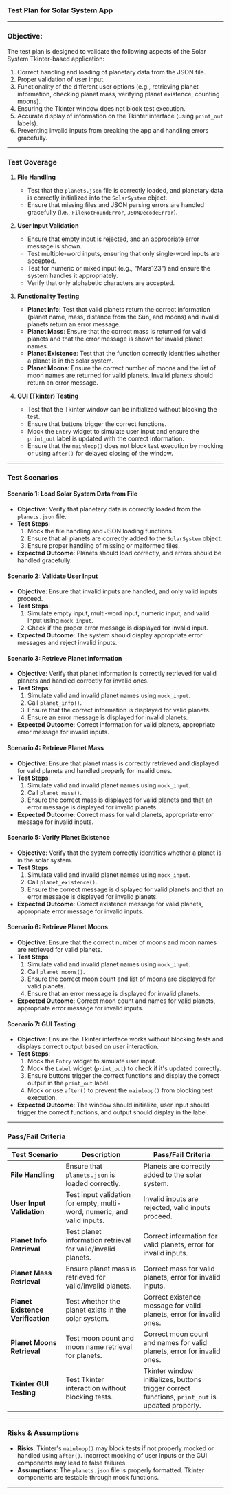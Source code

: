 ### **Test Plan for Solar System App**

---

### **Objective:**

The test plan is designed to validate the following aspects of the Solar System Tkinter-based application:

1. Correct handling and loading of planetary data from the JSON file.
2. Proper validation of user input.
3. Functionality of the different user options (e.g., retrieving planet information, checking planet mass, verifying
   planet existence, counting moons).
4. Ensuring the Tkinter window does not block test execution.
5. Accurate display of information on the Tkinter interface (using `print_out` labels).
6. Preventing invalid inputs from breaking the app and handling errors gracefully.

---

### **Test Coverage**

1. **File Handling**
    - Test that the `planets.json` file is correctly loaded, and planetary data is correctly initialized into the
      `SolarSystem` object.
    - Ensure that missing files and JSON parsing errors are handled gracefully (i.e., `FileNotFoundError`,
      `JSONDecodeError`).

2. **User Input Validation**
    - Ensure that empty input is rejected, and an appropriate error message is shown.
    - Test multiple-word inputs, ensuring that only single-word inputs are accepted.
    - Test for numeric or mixed input (e.g., "Mars123") and ensure the system handles it appropriately.
    - Verify that only alphabetic characters are accepted.

3. **Functionality Testing**
    - **Planet Info**: Test that valid planets return the correct information (planet name, mass, distance from the Sun,
      and moons) and invalid planets return an error message.
    - **Planet Mass**: Ensure that the correct mass is returned for valid planets and that the error message is shown
      for invalid planet names.
    - **Planet Existence**: Test that the function correctly identifies whether a planet is in the solar system.
    - **Planet Moons**: Ensure the correct number of moons and the list of moon names are returned for valid planets.
      Invalid planets should return an error message.

4. **GUI (Tkinter) Testing**
    - Test that the Tkinter window can be initialized without blocking the test.
    - Ensure that buttons trigger the correct functions.
    - Mock the `Entry` widget to simulate user input and ensure the `print_out` label is updated with the correct
      information.
    - Ensure that the `mainloop()` does not block test execution by mocking or using `after()` for delayed closing of
      the window.

---

### **Test Scenarios**

#### **Scenario 1: Load Solar System Data from File**

- **Objective**: Verify that planetary data is correctly loaded from the `planets.json` file.
- **Test Steps**:
    1. Mock the file handling and JSON loading functions.
    2. Ensure that all planets are correctly added to the `SolarSystem` object.
    3. Ensure proper handling of missing or malformed files.
- **Expected Outcome**: Planets should load correctly, and errors should be handled gracefully.

#### **Scenario 2: Validate User Input**

- **Objective**: Ensure that invalid inputs are handled, and only valid inputs proceed.
- **Test Steps**:
    1. Simulate empty input, multi-word input, numeric input, and valid input using `mock_input`.
    2. Check if the proper error message is displayed for invalid input.
- **Expected Outcome**: The system should display appropriate error messages and reject invalid inputs.

#### **Scenario 3: Retrieve Planet Information**

- **Objective**: Verify that planet information is correctly retrieved for valid planets and handled correctly for
  invalid ones.
- **Test Steps**:
    1. Simulate valid and invalid planet names using `mock_input`.
    2. Call `planet_info()`.
    3. Ensure that the correct information is displayed for valid planets.
    4. Ensure an error message is displayed for invalid planets.
- **Expected Outcome**: Correct information for valid planets, appropriate error message for invalid inputs.

#### **Scenario 4: Retrieve Planet Mass**

- **Objective**: Ensure that planet mass is correctly retrieved and displayed for valid planets and handled properly for
  invalid ones.
- **Test Steps**:
    1. Simulate valid and invalid planet names using `mock_input`.
    2. Call `planet_mass()`.
    3. Ensure the correct mass is displayed for valid planets and that an error message is displayed for invalid
       planets.
- **Expected Outcome**: Correct mass for valid planets, appropriate error message for invalid inputs.

#### **Scenario 5: Verify Planet Existence**

- **Objective**: Verify that the system correctly identifies whether a planet is in the solar system.
- **Test Steps**:
    1. Simulate valid and invalid planet names using `mock_input`.
    2. Call `planet_existence()`.
    3. Ensure the correct message is displayed for valid planets and that an error message is displayed for invalid
       planets.
- **Expected Outcome**: Correct existence message for valid planets, appropriate error message for invalid inputs.

#### **Scenario 6: Retrieve Planet Moons**

- **Objective**: Ensure that the correct number of moons and moon names are retrieved for valid planets.
- **Test Steps**:
    1. Simulate valid and invalid planet names using `mock_input`.
    2. Call `planet_moons()`.
    3. Ensure the correct moon count and list of moons are displayed for valid planets.
    4. Ensure that an error message is displayed for invalid planets.
- **Expected Outcome**: Correct moon count and names for valid planets, appropriate error message for invalid inputs.

#### **Scenario 7: GUI Testing**

- **Objective**: Ensure the Tkinter interface works without blocking tests and displays correct output based on user
  interaction.
- **Test Steps**:
    1. Mock the `Entry` widget to simulate user input.
    2. Mock the `Label` widget (`print_out`) to check if it's updated correctly.
    3. Ensure buttons trigger the correct functions and display the correct output in the `print_out` label.
    4. Mock or use `after()` to prevent the `mainloop()` from blocking test execution.
- **Expected Outcome**: The window should initialize, user input should trigger the correct functions, and output should
  display in the label.

---

### **Pass/Fail Criteria**

| Test Scenario                     | Description                                                             | Pass/Fail Criteria                                                                              |
|-----------------------------------|-------------------------------------------------------------------------|-------------------------------------------------------------------------------------------------|
| **File Handling**                 | Ensure that `planets.json` is loaded correctly.                         | Planets are correctly added to the solar system.                                                |
| **User Input Validation**         | Test input validation for empty, multi-word, numeric, and valid inputs. | Invalid inputs are rejected, valid inputs proceed.                                              |
| **Planet Info Retrieval**         | Test planet information retrieval for valid/invalid planets.            | Correct information for valid planets, error for invalid inputs.                                |
| **Planet Mass Retrieval**         | Ensure planet mass is retrieved for valid/invalid planets.              | Correct mass for valid planets, error for invalid inputs.                                       |
| **Planet Existence Verification** | Test whether the planet exists in the solar system.                     | Correct existence message for valid planets, error for invalid ones.                            |
| **Planet Moons Retrieval**        | Test moon count and moon name retrieval for planets.                    | Correct moon count and names for valid planets, error for invalid ones.                         |
| **Tkinter GUI Testing**           | Test Tkinter interaction without blocking tests.                        | Tkinter window initializes, buttons trigger correct functions, `print_out` is updated properly. |

---

### **Risks & Assumptions**

- **Risks**: Tkinter's `mainloop()` may block tests if not properly mocked or handled using `after()`. Incorrect mocking
  of user inputs or the GUI components may lead to false failures.
- **Assumptions**: The `planets.json` file is properly formatted. Tkinter components are testable through mock
  functions.

---
